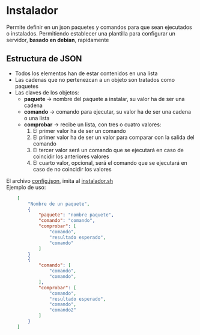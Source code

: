 # Instalador 
Permite definir en un json paquetes y comandos para que sean ejecutados o instalados. Permitiendo establecer una plantilla para configurar un servidor, **basado en debian**, rapidamente

## Estructura de JSON
* Todos los elementos han de estar contenidos en una lista
* Las cadenas que no pertenezcan a un objeto son tratados como paquetes
* Las claves de los objetos:
    * **paquete** -> nombre del paquete a instalar, su valor ha de ser una cadena
    * **comando** -> comando para ejecutar, su valor ha de ser una cadena o una lista
    * **comprobar** -> recibe un lista, con tres o cuatro valores:
        1. El primer valor ha de ser un comando
        2. El primer valor ha de ser un valor para comparar con la salida del comando
        3. El tercer valor será un comando que se ejecutará en caso de coincidir los anteriores valores
        4. El cuarto valor, opcional, será el comando que se ejecutará en caso de no coincidir los valores

El archivo [config.json](config.json), imita al [instalador.sh](../instalador/instalador.sh) \
Ejemplo de uso: 
```json
    [
        "Nombre de un paquete", 
        {
            "paquete": "nombre paquete",
            "comando": "comando",
            "comprobar": [
                "comando",
                "resultado esperado",
                "comando"
            ]
        }
        {
            "comando": [
                "comando",
                "comando",
            ],
            "comprobar": [
                "comando",
                "resultado esperado",
                "comando",
                "comando2"
            ]
        }
    ]
```